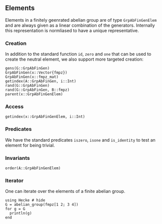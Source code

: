 ## Elements
Elements in a finitely geenrated abelian group are of type `GrpAbFinGenElem`
and are always given as a linear combination of the generators.
Internally this representation is normliased to have a unique
representative.

### Creation
In addition to the standard function `id`, `zero` and `one` that can be
used to create the neutral element, we also support more targeted creation:
```@docs
gens(G::GrpAbFinGen)
GrpAbFinGen(x::Vector{fmpz})
GrpAbFinGen(x::fmpz_mat)
getindex(A::GrpAbFinGen, i::Int)
rand(G::GrpAbFinGen)
rand(G::GrpAbFinGen, B::fmpz)
parent(x::GrpAbFinGenElem)
```
### Access

```@docs
getindex(x::GrpAbFinGenElem, i::Int)
```

### Predicates

We have the standard predicates `iszero`, `isone` and `is_identity`
to test an element for being trivial.

### Invariants
```@docs
order(A::GrpAbFinGenElem)
```
### Iterator
One can iterate over the elements of a finite abelian group.

```@repl
using Hecke # hide
G = abelian_group(fmpz[1 2; 3 4])
for g = G
  println(g)
end
```


